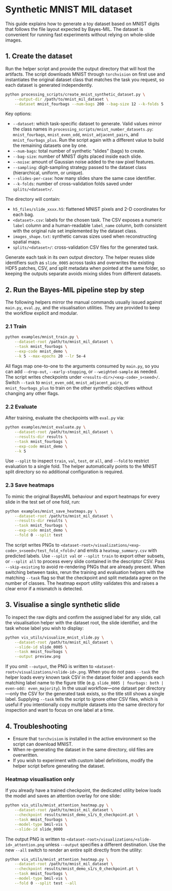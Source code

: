 # Synthetic MNIST MIL dataset

This guide explains how to generate a toy dataset based on MNIST digits that
follows the file layout expected by Bayes-MIL. The dataset is convenient for
running fast experiments without relying on whole-slide images.

## 1. Create the dataset

Run the helper script and provide the output directory that will host the
artifacts. The script downloads MNIST through `torchvision` on first use and
instantiates the original dataset class that matches the task you request, so
each dataset is generated independently.

```bash
python processing_scripts/create_mnist_synthetic_dataset.py \
    --output-dir /path/to/mnist_mil_dataset \
    --dataset mnist_fourbags --num-bags 200 --bag-size 12 --k-folds 5
```

Key options:

- `--dataset`: which task-specific dataset to generate. Valid values mirror the
  class names in `processing_scripts/mnist_number_datasets.py`: `mnist_fourbags`,
  `mnist_even_odd`, `mnist_adjacent_pairs`, and `mnist_fourbags_plus`. Run the
  script again with a different value to build the remaining datasets one by one.
- `--num-bags`: total number of synthetic “slides” (bags) to create.
- `--bag-size`: number of MNIST digits placed inside each slide.
- `--noise`: amount of Gaussian noise added to the raw pixel features.
- `--sampling`: digit-sampling strategy passed to the dataset class (hierarchical,
  uniform, or unique).
- `--slides-per-case`: how many slides share the same case identifier.
- `--k-folds`: number of cross-validation folds saved under `splits/<dataset>/`.

The directory will contain:

- `h5_files/slide_xxxx.h5`: flattened MNIST pixels and 2-D coordinates for each bag.
- `<dataset>.csv`: labels for the chosen task. The CSV exposes a numeric `label`
  column and a human-readable `label_name` column, both consistent with the
  original rule set implemented by the dataset class.
- `images_shape.txt`: synthetic canvas sizes used when reconstructing spatial maps.
- `splits/<dataset>/`: cross-validation CSV files for the generated task.

Generate each task in its own output directory. The helper reuses slide
identifiers such as `slide_0005` across tasks and overwrites the existing HDF5
patches, CSV, and split metadata when pointed at the same folder, so keeping the
outputs separate avoids mixing slides from different datasets.

## 2. Run the Bayes-MIL pipeline step by step

The following helpers mirror the manual commands usually issued against
`main.py`, `eval.py`, and the visualisation utilities. They are provided to keep
the workflow explicit and modular.

### 2.1 Train

```bash
python examples/mnist_train.py \
    --dataset-root /path/to/mnist_mil_dataset \
    --task mnist_fourbags \
    --exp-code mnist_demo \
    --k 5 --max-epochs 20 --lr 5e-4
```

All flags map one-to-one to the arguments consumed by `main.py`, so you can add
`--drop-out`, `--early-stopping`, or `--weighted-sample` as needed. The script
writes checkpoints under `<results-dir>/<exp-code>_s<seed>/`. Switch `--task` to
`mnist_even_odd`, `mnist_adjacent_pairs`, or `mnist_fourbags_plus` to train on the
other synthetic objectives without changing any other flags.

### 2.2 Evaluate

After training, evaluate the checkpoints with `eval.py` via:

```bash
python examples/mnist_evaluate.py \
    --dataset-root /path/to/mnist_mil_dataset \
    --results-dir results \
    --task mnist_fourbags \
    --exp-code mnist_demo \
    --k 5
```

Use `--split` to inspect `train`, `val`, `test`, or `all`, and `--fold` to
restrict evaluation to a single fold. The helper automatically points to the
MNIST split directory so no additional configuration is required.

### 2.3 Save heatmaps

To mimic the original BayesMIL behaviour and export heatmaps for every slide in
the test set of one fold, run:

```bash
python examples/mnist_save_heatmaps.py \
    --dataset-root /path/to/mnist_mil_dataset \
    --results-dir results \
    --task mnist_fourbags \
    --exp-code mnist_demo \
    --fold 0 --split test
```

The script writes PNGs to
`<dataset-root>/visualizations/<exp-code>_s<seed>/test_fold_<fold>/` and emits a
`heatmap_summary.csv` with predicted labels. Use `--split val` or `--split train`
to export other subsets, or `--split all` to process every slide contained in
the descriptor CSV. Pass `--skip-existing` to avoid re-rendering PNGs that are
already present. When switching between tasks, rerun the training and evaluation
helpers with the matching `--task` flag so that the checkpoint and split
metadata agree on the number of classes. The heatmap export utility validates
this and raises a clear error if a mismatch is detected.

## 3. Visualise a single synthetic slide

To inspect the raw digits and confirm the assigned label for any slide, call the
visualisation helper with the dataset root, the slide identifier, and the task
whose label you wish to display:

```bash
python vis_utils/visualize_mnist_slide.py \
    --dataset-root /path/to/mnist_mil_dataset \
    --slide-id slide_0005 \
    --task mnist_fourbags \
    --output preview.png
```

If you omit `--output`, the PNG is written to
`<dataset-root>/visualizations/<slide-id>.png`. When you do not pass `--task`
the helper loads every known task CSV in the dataset folder and appends each
matching label name to the figure title (e.g. `slide_0005 | fourbags: both |
even-odd: even_majority`). In the usual workflow—one dataset per directory—only
the CSV for the generated task exists, so the title still shows a single label.
Supplying `--task` tells the script to ignore other CSV files, which is useful if
you intentionally copy multiple datasets into the same directory for inspection
and want to focus on one label at a time.

## 4. Troubleshooting

- Ensure that `torchvision` is installed in the active environment so the script
  can download MNIST.
- When re-generating the dataset in the same directory, old files are overwritten.
- If you wish to experiment with custom label definitions, modify the helper
  script before generating the dataset.

### Heatmap visualisation only

If you already have a trained checkpoint, the dedicated utility below loads the
model and saves an attention overlay for one slide:

```bash
python vis_utils/mnist_attention_heatmap.py \
    --dataset-root /path/to/mnist_mil_dataset \
    --checkpoint results/mnist_demo_s1/s_0_checkpoint.pt \
    --task mnist_fourbags \
    --model-type bmil-vis \
    --slide-id slide_0000
```

The output PNG is written to `<dataset-root>/visualizations/<slide-id>_attention.png`
unless `--output` specifies a different destination. Use the new `--all`
switch to render an entire split directly from the utility:

```bash
python vis_utils/mnist_attention_heatmap.py \
    --dataset-root /path/to/mnist_mil_dataset \
    --checkpoint results/mnist_demo_s1/s_0_checkpoint.pt \
    --task mnist_fourbags \
    --model-type bmil-vis \
    --fold 0 --split test --all
```
